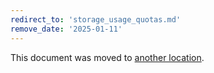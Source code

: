```yaml
---
redirect_to: 'storage_usage_quotas.md'
remove_date: '2025-01-11'
---
```


<!-- markdownlint-disable -->
<!-- vale off -->

This document was moved to [another location](storage_usage_quotas.md).

<!-- This redirect file can be deleted after <2025-01-11>. -->
<!-- Redirects that point to other docs in the same project expire in three months. -->
<!-- Redirects that point to docs in a different project or site (for example, link is not relative and starts with `https:`) expire in one year. -->
<!-- Before deletion, see: https://docs.gitlab.com/ee/development/documentation/redirects.html -->
